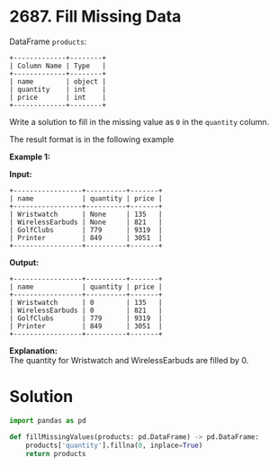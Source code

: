 # 2687. Fill Missing Data

DataFrame `products`:

```
+-------------+--------+
| Column Name | Type   |
+-------------+--------+
| name        | object |
| quantity    | int    |
| price       | int    |
+-------------+--------+
```

Write a solution to fill in the missing value as `0` in the `quantity` column.

The result format is in the following example

**Example 1:**

**Input:** <br>

```
+-----------------+----------+-------+
| name            | quantity | price |
+-----------------+----------+-------+
| Wristwatch      | None     | 135   |
| WirelessEarbuds | None     | 821   |
| GolfClubs       | 779      | 9319  |
| Printer         | 849      | 3051  |
+-----------------+----------+-------+
```

**Output:** <br>

```
+-----------------+----------+-------+
| name            | quantity | price |
+-----------------+----------+-------+
| Wristwatch      | 0        | 135   |
| WirelessEarbuds | 0        | 821   |
| GolfClubs       | 779      | 9319  |
| Printer         | 849      | 3051  |
+-----------------+----------+-------+
```

**Explanation:**<br>
The quantity for Wristwatch and WirelessEarbuds are filled by 0.

# Solution

```python
import pandas as pd

def fillMissingValues(products: pd.DataFrame) -> pd.DataFrame:
    products['quantity'].fillna(0, inplace=True)
    return products
```
